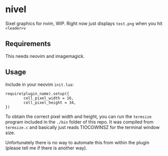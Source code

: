 # nivel

Sixel graphics for nvim, WIP.
Right now just displays `test.png` when you hit `<leader>v`

## Requirements

This needs neovim and imagemagick.

## Usage

Include in your neovim `init.lua`:

```
require(plugin_name).setup({
        cell_pixel_width = 16,
        cell_pixel_height = 34,
})
```

To obtain the correct pixel width and height, you can run the `termsize` program
included in the `./bin` folder of this repo. It was compiled from `termsize.c`
and basically just reads TIOCGWINSZ for the terminal window size.

Unfortunately there is no way to automate this from within the plugin (please
tell me if there is another way).
